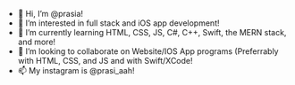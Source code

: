 - 👋 Hi, I’m @prasia!
- 👀 I’m interested in full stack and iOS app development!
- 🌱 I’m currently learning HTML, CSS, JS, C#, C++, Swift, the MERN stack, and more!
- 💞️ I’m looking to collaborate on Website/IOS App programs (Preferrably with HTML, CSS, and JS and with Swift/XCode!
- 📫 My instagram is @prasi_aah!

<!---
prasia/prasia is a ✨ special ✨ repository because its `README.md` (this file) appears on your GitHub profile.
You can click the Preview link to take a look at your changes.
--->
